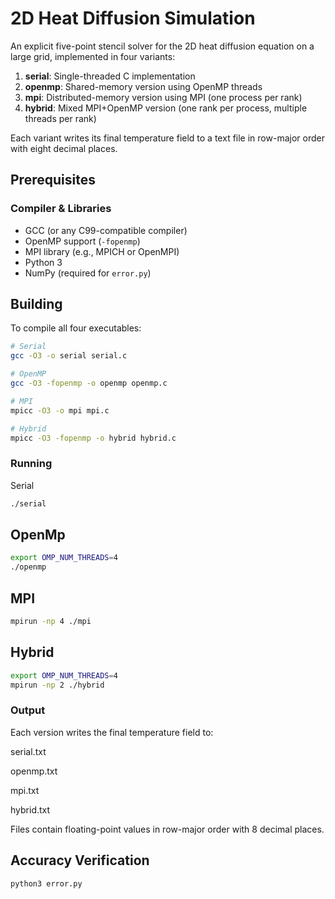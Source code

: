 # 2D Heat Diffusion Simulation

An explicit five-point stencil solver for the 2D heat diffusion equation on a large grid, implemented in four variants:

1. **serial**: Single-threaded C implementation
2. **openmp**: Shared-memory version using OpenMP threads
3. **mpi**: Distributed-memory version using MPI (one process per rank)
4. **hybrid**: Mixed MPI+OpenMP version (one rank per process, multiple threads per rank)

Each variant writes its final temperature field to a text file in row-major order with eight decimal places.

## Prerequisites

### Compiler & Libraries
- GCC (or any C99-compatible compiler)
- OpenMP support (`-fopenmp`)
- MPI library (e.g., MPICH or OpenMPI)
- Python 3
- NumPy (required for `error.py`)

## Building

To compile all four executables:

```bash
# Serial
gcc -O3 -o serial serial.c

# OpenMP
gcc -O3 -fopenmp -o openmp openmp.c

# MPI
mpicc -O3 -o mpi mpi.c

# Hybrid
mpicc -O3 -fopenmp -o hybrid hybrid.c
```
### Running
Serial 
```bash
./serial
```
## OpenMp

```bash
export OMP_NUM_THREADS=4
./openmp
```

## MPI 
```bash
mpirun -np 4 ./mpi
```

## Hybrid 
```bash
export OMP_NUM_THREADS=4
mpirun -np 2 ./hybrid
```
### Output

Each version writes the final temperature field to:

serial.txt

openmp.txt

mpi.txt

hybrid.txt

Files contain floating-point values in row-major order with 8 decimal places.

## Accuracy Verification

```bash
python3 error.py
```



